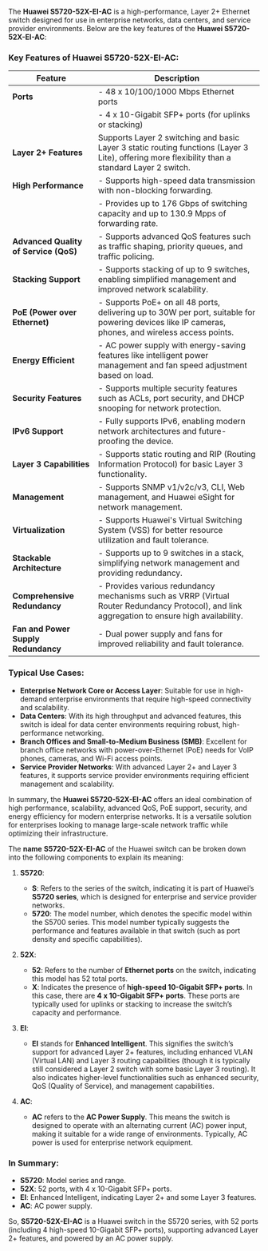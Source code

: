 The **Huawei S5720-52X-EI-AC** is a high-performance, Layer 2+ Ethernet switch designed for use in enterprise networks, data centers, and service provider environments. Below are the key features of the **Huawei S5720-52X-EI-AC**:

### Key Features of Huawei S5720-52X-EI-AC:

| **Feature**                         | **Description**                                                                                         |
|-------------------------------------|---------------------------------------------------------------------------------------------------------|
| **Ports**                           | - 48 x 10/100/1000 Mbps Ethernet ports                                                                    |
|                                     | - 4 x 10-Gigabit SFP+ ports (for uplinks or stacking)                                                     |
| **Layer 2+ Features**               | Supports Layer 2 switching and basic Layer 3 static routing functions (Layer 3 Lite), offering more flexibility than a standard Layer 2 switch. |
| **High Performance**                | - Supports high-speed data transmission with non-blocking forwarding.                                   |
|                                     | - Provides up to 176 Gbps of switching capacity and up to 130.9 Mpps of forwarding rate.                |
| **Advanced Quality of Service (QoS)**| - Supports advanced QoS features such as traffic shaping, priority queues, and traffic policing.        |
| **Stacking Support**                | - Supports stacking of up to 9 switches, enabling simplified management and improved network scalability. |
| **PoE (Power over Ethernet)**      | - Supports PoE+ on all 48 ports, delivering up to 30W per port, suitable for powering devices like IP cameras, phones, and wireless access points. |
| **Energy Efficient**                | - AC power supply with energy-saving features like intelligent power management and fan speed adjustment based on load. |
| **Security Features**               | - Supports multiple security features such as ACLs, port security, and DHCP snooping for network protection. |
| **IPv6 Support**                   | - Fully supports IPv6, enabling modern network architectures and future-proofing the device.            |
| **Layer 3 Capabilities**            | - Supports static routing and RIP (Routing Information Protocol) for basic Layer 3 functionality.        |
| **Management**                      | - Supports SNMP v1/v2c/v3, CLI, Web management, and Huawei eSight for network management.                |
| **Virtualization**                  | - Supports Huawei's Virtual Switching System (VSS) for better resource utilization and fault tolerance.   |
| **Stackable Architecture**          | - Supports up to 9 switches in a stack, simplifying network management and providing redundancy.         |
| **Comprehensive Redundancy**        | - Provides various redundancy mechanisms such as VRRP (Virtual Router Redundancy Protocol), and link aggregation to ensure high availability. |
| **Fan and Power Supply Redundancy** | - Dual power supply and fans for improved reliability and fault tolerance.                               |

### Typical Use Cases:
- **Enterprise Network Core or Access Layer**: Suitable for use in high-demand enterprise environments that require high-speed connectivity and scalability.
- **Data Centers**: With its high throughput and advanced features, this switch is ideal for data center environments requiring robust, high-performance networking.
- **Branch Offices and Small-to-Medium Business (SMB)**: Excellent for branch office networks with power-over-Ethernet (PoE) needs for VoIP phones, cameras, and Wi-Fi access points.
- **Service Provider Networks**: With advanced Layer 2+ and Layer 3 features, it supports service provider environments requiring efficient management and scalability.

In summary, the **Huawei S5720-52X-EI-AC** offers an ideal combination of high performance, scalability, advanced QoS, PoE support, security, and energy efficiency for modern enterprise networks. It is a versatile solution for enterprises looking to manage large-scale network traffic while optimizing their infrastructure.

The **name** **S5720-52X-EI-AC** of the Huawei switch can be broken down into the following components to explain its meaning:

1. **S5720**: 
   - **S**: Refers to the series of the switch, indicating it is part of Huawei’s **S5720 series**, which is designed for enterprise and service provider networks.
   - **5720**: The model number, which denotes the specific model within the S5700 series. This model number typically suggests the performance and features available in that switch (such as port density and specific capabilities).

2. **52X**:
   - **52**: Refers to the number of **Ethernet ports** on the switch, indicating this model has 52 total ports.
   - **X**: Indicates the presence of **high-speed 10-Gigabit SFP+ ports**. In this case, there are **4 x 10-Gigabit SFP+ ports**. These ports are typically used for uplinks or stacking to increase the switch’s capacity and performance.

3. **EI**:
   - **EI** stands for **Enhanced Intelligent**. This signifies the switch’s support for advanced Layer 2+ features, including enhanced VLAN (Virtual LAN) and Layer 3 routing capabilities (though it is typically still considered a Layer 2 switch with some basic Layer 3 routing). It also indicates higher-level functionalities such as enhanced security, QoS (Quality of Service), and management capabilities.

4. **AC**:
   - **AC** refers to the **AC Power Supply**. This means the switch is designed to operate with an alternating current (AC) power input, making it suitable for a wide range of environments. Typically, AC power is used for enterprise network equipment.

### In Summary:
- **S5720**: Model series and range.
- **52X**: 52 ports, with 4 x 10-Gigabit SFP+ ports.
- **EI**: Enhanced Intelligent, indicating Layer 2+ and some Layer 3 features.
- **AC**: AC power supply.

So, **S5720-52X-EI-AC** is a Huawei switch in the S5720 series, with 52 ports (including 4 high-speed 10-Gigabit SFP+ ports), supporting advanced Layer 2+ features, and powered by an AC power supply.
